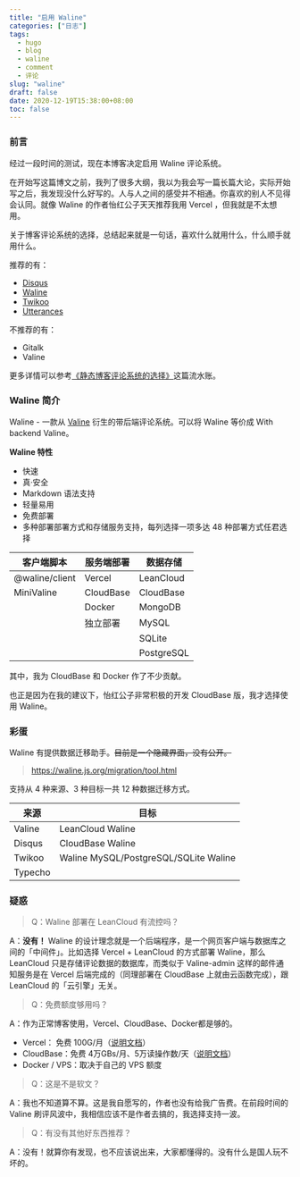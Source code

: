 ```yaml
---
title: "启用 Waline"
categories: ["日志"]
tags: 
  - hugo
  - blog
  - waline
  - comment
  - 评论
slug: "waline"
draft: false
date: 2020-12-19T15:38:00+08:00
toc: false
---
```


### 前言

经过一段时间的测试，现在本博客决定启用 Waline 评论系统。

在开始写这篇博文之前，我列了很多大纲，我以为我会写一篇长篇大论，实际开始写之后，我发现没什么好写的。人与人之间的感受并不相通。你喜欢的别人不见得会认同。就像 Waline 的作者怡红公子天天推荐我用 Vercel ，但我就是不太想用。

关于博客评论系统的选择，总结起来就是一句话，喜欢什么就用什么，什么顺手就用什么。

推荐的有：

- [Disqus](https://disqus.com/)
- [Waline](https://waline.js.org/)
- [Twikoo](https://twikoo.js.org/)
- [Utterances](https://utteranc.es/)

不推荐的有：

- Gitalk
- Valine

更多详情可以参考[《静态博客评论系统的选择》](https://eallion.com/comments/)这篇流水账。

### Waline 简介

Waline - 一款从 [Valine](https://valine.js.org/) 衍生的带后端评论系统。可以将 Waline 等价成 With backend Valine。

**Waline 特性**

- 快速
- 真·安全
- Markdown 语法支持
- 轻量易用
- 免费部署
- 多种部署部署方式和存储服务支持，每列选择一项多达 48 种部署方式任君选择

| **客户端脚本** | **服务端部署** | **数据存储** |
| -------------- | -------------- | ------------ |
| @waline/client | Vercel         | LeanCloud    |
| MiniValine     | CloudBase      | CloudBase    |
|                | Docker         | MongoDB      |
|                | 独立部署       | MySQL        |
|                |                | SQLite       |
|                |                | PostgreSQL   |

其中，我为 CloudBase 和 Docker 作了不少贡献。

也正是因为在我的建议下，怡红公子非常积极的开发 CloudBase 版，我才选择使用 Waline。

### 彩蛋

Waline 有提供数据迁移助手。~~目前是一个隐藏界面，没有公开。~~

> <https://waline.js.org/migration/tool.html>

支持从 4 种来源、3 种目标一共 12 种数据迁移方式。

| 来源    | 目标                                  |
| ------- | ------------------------------------- |
| Valine  | LeanCloud Waline                      |
| Disqus  | CloudBase Waline                      |
| Twikoo  | Waline MySQL/PostgreSQL/SQLite Waline |
| Typecho |                                       |

### 疑惑

> Q：Waline 部署在 LeanCloud 有流控吗？  

A：**没有！** Waline 的设计理念就是一个后端程序，是一个网页客户端与数据库之间的「中间件」。比如选择 Vercel + LeanCloud 的方式部署 Waline，那么 LeanCloud 只是存储评论数据的数据库，而类似于 Valine-admin 这样的邮件通知服务是在 Vercel 后端完成的（同理部署在 CloudBase 上就由云函数完成），跟 LeanCloud 的「云引擎」无关。

> Q：免费额度够用吗？  

A：作为正常博客使用，Vercel、CloudBase、Docker都是够的。

- Vercel： 免费 100G/月（[说明文档](https://vercel.com/pricing)）
- CloudBase：免费 4万GBs/月、5万读操作数/天（[说明文档](https://cloud.tencent.com/document/product/876/47816)）
- Docker / VPS：取决于自己的 VPS 额度

> Q：这是不是软文？  

A：我也不知道算不算。这是我自愿写的，作者也没有给我广告费。在前段时间的 Valine 刷评风波中，我相信应该不是作者去搞的，我选择支持一波。

> Q：有没有其他好东西推荐？  

A：没有！就算你有发现，也不应该说出来，大家都懂得的。没有什么是国人玩不坏的。